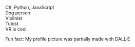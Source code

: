 C#, Python, JavaScript  
Dog person  
Violinist  
Tubist  
VR is cool

Fun fact: My profile picture was partially made with DALL·E

<!---
Pangolian/Pangolian is a ✨ special ✨ repository because its `README.md` (this file) appears on your GitHub profile.
You can click the Preview link to take a look at your changes.
--->
